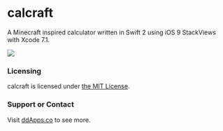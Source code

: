 # calcraft
A Minecraft inspired calculator written in Swift 2 using iOS 9 StackViews with Xcode 7.1.

![](https://github.com/duliodenis/calcraft/blob/master/Art/calcraft.gif)


### Licensing
calcraft is licensed under [the MIT License](https://github.com/duliodenis/calcraft/blob/master/LICENSE).

### Support or Contact
Visit [ddApps.co](http://ddapps.co) to see more.
